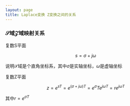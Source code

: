 ```yaml
---
layout: page
title: Laplace变换 Z变换之间的关系
---
```


### $\mathcal{S}$域$\mathcal{Z}$域映射关系

复数S平面

$$
s=\sigma+j\omega
$$

说明$\mathcal{S}$域是个直角坐标系，其中$\sigma$是实轴坐标，$\omega$是虚轴坐标

复数Z平面

$$
z=e^{sT}=e^{(\sigma+j\omega)T}=e^ {\sigma}T e^{j{\omega}T}=re^{j{\omega}T}
$$

其中$r=e^{{\sigma}T}$